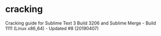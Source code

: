 # cracking
Cracking guide for Sublime Text 3 Build 3206 and Sublime Merge - Build 1111 (Linux x86_64) - Updated #8 (20190407)

